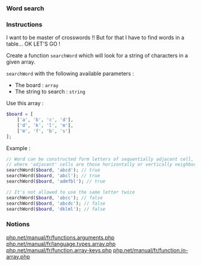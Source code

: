 ### Word search

### Instructions

I want to be master of crosswords !!
But for that I have to find words in a table... OK LET'S GO !

Create a function `searchWord`  which will look for a string of characters in a given array.

`searchWord` with the following available parameters :
- The board : `array`
- The string to search : `string`

Use this array : 
```php
$board = [
    ['a', 'b', 'c', 'd'],
    ['d', 'k', 'l', 'm'],
    ['m', 'f', 'b', 's']
];
```

Example :
```php
// Word can be constructed form letters of sequentially adjacent cell,
// where 'adjacent' cells are those horizontally or vertically neighboring.
searchWord($board, 'abcd'); // true
searchWord($board, 'abcl'); // true
searchWord($board, 'admfbl'); // true

// It's not allowed to use the same letter twice
searchWord($board, 'abcc'); // false
searchWord($board, 'abcdc'); // false
searchWord($board, 'dklml'); // false
```

### Notions

[php.net/manual/fr/functions.arguments.php](https://www.php.net/manual/fr/functions.arguments.php)
[php.net/manual/fr/language.types.array.php](https://www.php.net/manual/fr/language.types.array.php)
[php.net/manual/fr/function.array-keys.php](https://www.php.net/manual/fr/function.array-keys.php)
[php.net/manual/fr/function.in-array.php](https://www.php.net/manual/fr/function.in-array.php)